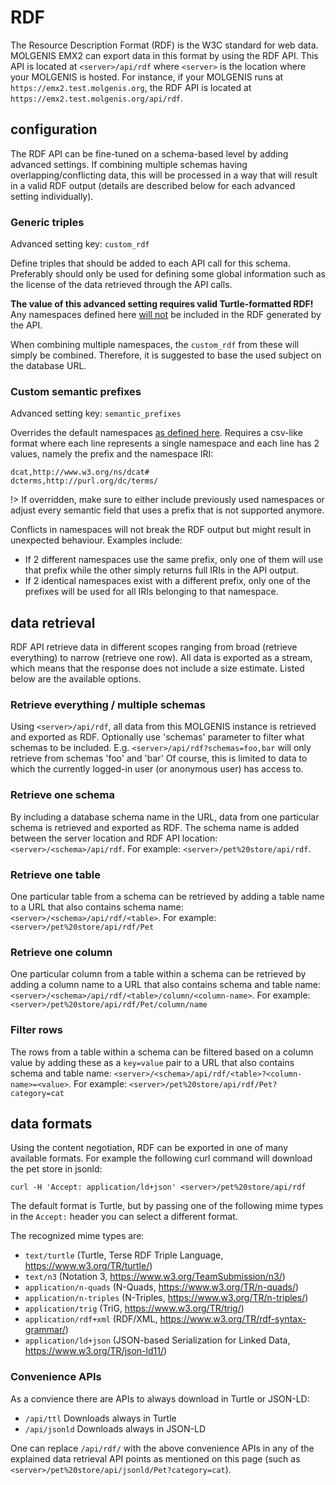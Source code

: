 # RDF

The Resource Description Format (RDF) is the W3C standard for web data.
MOLGENIS EMX2 can export data in this format by using the RDF API. This API is located at `<server>/api/rdf` where `<server>` is the location where your MOLGENIS is hosted.
For instance, if your MOLGENIS runs at `https://emx2.test.molgenis.org`, the RDF API is located at `https://emx2.test.molgenis.org/api/rdf`.   

## configuration

The RDF API can be fine-tuned on a schema-based level by adding advanced settings.
If combining multiple schemas having overlapping/conflicting data, this will be processed in a way that will result in a valid RDF output (details are described below for each advanced setting individually).

### Generic triples

Advanced setting key: `custom_rdf`

Define triples that should be added to each API call for this schema.
Preferably should only be used for defining some global information such as the license of the data retrieved through the API calls.

**The value of this advanced setting requires valid Turtle-formatted RDF!**
Any namespaces defined here <ins>will not</ins> be included in the RDF generated by the API.

When combining multiple namespaces, the `custom_rdf` from these will simply be combined.
Therefore, it is suggested to base the used subject on the database URL. 

### Custom semantic prefixes

Advanced setting key: `semantic_prefixes`

Overrides the default namespaces [as defined here](./use_schema.md#semantics).
Requires a csv-like format where each line represents a single namespace and each line has 2 values, namely the prefix and the namespace IRI:
```csv
dcat,http://www.w3.org/ns/dcat#
dcterms,http://purl.org/dc/terms/
```

!> If overridden, make sure to either include previously used namespaces or adjust every semantic field that uses a prefix that is not supported anymore.

Conflicts in namespaces will not break the RDF output but might result in unexpected behaviour. Examples include:
* If 2 different namespaces use the same prefix, only one of them will use that prefix while the other simply returns full IRIs in the API output.
* If 2 identical namespaces exist with a different prefix, only one of the prefixes will be used for all IRIs belonging to that namespace.

## data retrieval
RDF API retrieve data in different scopes ranging from broad (retrieve everything) to narrow (retrieve one row).
All data is exported as a stream, which means that the response does not include a size estimate.
Listed below are the available options.

### Retrieve everything / multiple schemas
Using `<server>/api/rdf`, all data from this MOLGENIS instance is retrieved and exported as RDF.
Optionally use 'schemas' parameter to filter what schemas to be included. E.g. `<server>/api/rdf?schemas=foo,bar` will only retrieve from schemas 'foo' and 'bar'
Of course, this is limited to data to which the currently logged-in user (or anonymous user) has access to.

### Retrieve one schema
By including a database schema name in the URL, data from one particular schema is retrieved and exported as RDF.
The schema name is added between the server location and RDF API location: `<server>/<schema>/api/rdf`.
For example: `<server>/pet%20store/api/rdf`.

### Retrieve one table
One particular table from a schema can be retrieved by adding a table name to a URL that also contains schema name: `<server>/<schema>/api/rdf/<table>`.
For example: `<server>/pet%20store/api/rdf/Pet`

### Retrieve one column
One particular column from a table within a schema can be retrieved by adding a column name to a URL that also contains schema and table name: `<server>/<schema>/api/rdf/<table>/column/<column-name>`.
For example: `<server>/pet%20store/api/rdf/Pet/column/name`

### Filter rows
The rows from a table within a schema can be filtered based on a column value by adding these as a `key=value` pair to a URL that also contains schema and table name: `<server>/<schema>/api/rdf/<table>?<column-name>=<value>`.
For example: `<server>/pet%20store/api/rdf/Pet?category=cat`

## data formats
Using the content negotiation, RDF can be exported in one of many available formats. For example the following curl command will download the pet store in jsonld:

`curl -H 'Accept: application/ld+json' <server>/pet%20store/api/rdf`

The default format is Turtle, but by passing one of the following mime types in the `Accept:` header you can select a different format.

The recognized mime types are:
- `text/turtle` (Turtle, Terse RDF Triple Language, https://www.w3.org/TR/turtle/)
- `text/n3` (Notation 3, https://www.w3.org/TeamSubmission/n3/)
- `application/n-quads` (N-Quads, https://www.w3.org/TR/n-quads/)
- `application/n-triples` (N-Triples, https://www.w3.org/TR/n-triples/)
- `application/trig` (TriG, https://www.w3.org/TR/trig/)
- `application/rdf+xml` (RDF/XML, https://www.w3.org/TR/rdf-syntax-grammar/)
- `application/ld+json` (JSON-based Serialization for Linked Data, https://www.w3.org/TR/json-ld11/)

### Convenience APIs
As a convience there are APIs to always download in Turtle or JSON-LD:
- `/api/ttl` Downloads always in Turtle
- `/api/jsonld` Downloads always in JSON-LD

One can replace `/api/rdf/` with the above convenience APIs in any of the explained data retrieval API points as
mentioned on this page (such as `<server>/pet%20store/api/jsonld/Pet?category=cat`).
